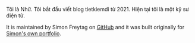 Tôi là Nhữ. Tôi bắt đầu viết blog tietkiemdi từ 2021. Hiện tại tôi là một kỹ sư điện tử.

It is maintained by Simon Freytag on [GitHub](https://github.com/sfreytag/friday-theme) and it was built originally for [Simon's own portfolio](http://www.freytag.org.uk).
